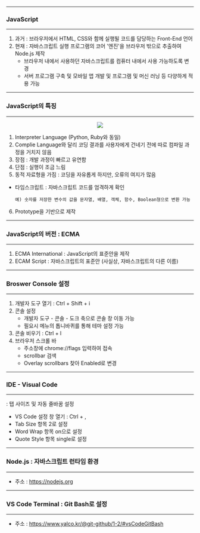 -----
### JavaScript
-----
1. 과거 : 브라우저에서 HTML, CSS와 함께 실행될 코드를 담당하는 Front-End 언어
2. 현재 : 자바스크립트 실행 프로그램의 코어 '엔진'을 브라우저 밖으로 추출하여 Node.js 제작
   - 브라우저 내에서 사용하던 자바스크립트를 컴퓨터 내에서 사용 가능하도록 변경
   - 서버 프로그램 구축 및 모바일 앱 개발 및 프로그램 및 머신 러닝 등 다양하게 적용 가능
  
-----
### JavaScript의 특징
-----
<div align="center">
<img src="https://github.com/sooyounghan/Web/assets/34672301/2d50999e-0865-44ee-86e1-b8c9fd1f93a0">
</div>

1. Interpreter Language (Python, Ruby와 동일)
2. Complie Language와 달리 코딩 결과를 사용자에게 건네기 전에 따로 컴파일 과정을 거치지 않음
3. 장점 : 개발 과정이 빠르고 유연함
4. 단점 : 실행이 조금 느림
5. 동적 자료형을 가짐 : 코딩을 자유롭게 하지만, 오류의 여지가 많음
  - 타임스크립트 : 자바스크립트 코드를 엄격하게 확인
    
        예) 숫자를 저장한 변수의 값을 문자열, 배열, 객체, 함수, Boolean형으로 변환 가능

6. Prototype을 기반으로 제작

-----
### JavaScript의 버전 : ECMA 
-----
1. ECMA International : JavaScript의 표준안을 제작
2. ECAM Script : 자바스크립트의 표준안 (사실상, 자바스크립트의 다른 이름)

-----
### Broswer Console 설정 
-----
1. 개발자 도구 열기 : Ctrl + Shift + i
2. 콘솔 설정
   - 개발자 도구 - 콘솔 - 도크 축으로 콘솔 창 이동 가능
   - 필요시 메뉴의 톱니바퀴를 통해 테마 설정 가능
3. 콘솔 비우기 : Ctrl + l
4. 브라우저 스크롤 바
   - 주소창에 chrome://flags 입력하여 접속
   - scrollbar 검색
   - Overlay scrollbars 찾아 Enabled로 변경
  

-----
### IDE - Visual Code
-----
: 탭 사이즈 및 자동 줄바꿈 설정
   - VS Code 설정 창 열기 : Ctrl + ,
   - Tab Size 항목 2로 설정
   - Word Wrap 항목 on으로 설정
   - Quote Style 항목 single로 설정

-----
### Node.js : 자바스크립트 런타임 환경
-----
- 주소 : https://nodejs.org

-----
### VS Code Terminal : Git Bash로 설정
-----
- 주소 : https://www.yalco.kr/@git-github/1-2/#vsCodeGitBash
